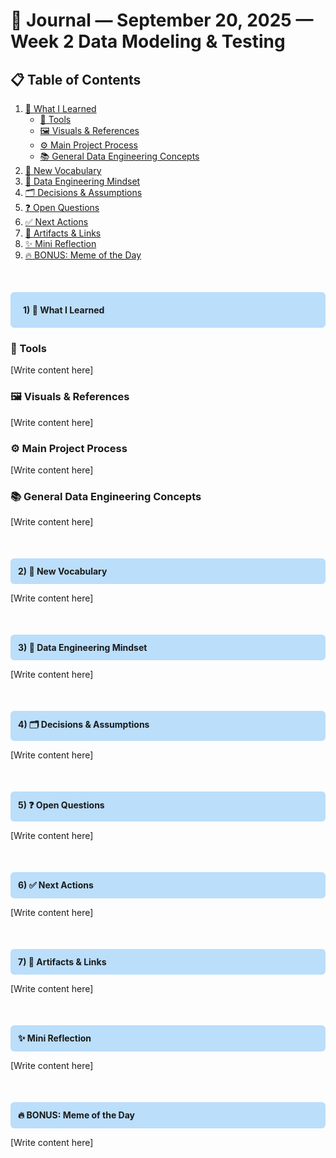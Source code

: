 # 📓 Journal — September 20, 2025 — Week 2 Data Modeling & Testing

## 📋 Table of Contents

1. [📘 What I Learned](#1--what-i-learned)
   - [🔧 Tools](#-tools)
   - [🖼️ Visuals & References](#️-visuals--references)
   - [⚙️ Main Project Process](#️-main-project-process)
   - [📚 General Data Engineering Concepts](#-general-data-engineering-concepts)
2. [📝 New Vocabulary](#2--new-vocabulary)
3. [🧠 Data Engineering Mindset](#3--data-engineering-mindset)
4. [🗂️ Decisions & Assumptions](#4--decisions--assumptions)
5. [❓ Open Questions](#5--open-questions)
6. [✅ Next Actions](#6--next-actions)
7. [🔗 Artifacts & Links](#7--artifacts--links)
8. [✨ Mini Reflection](#-mini-reflection)
9. [🔥 BONUS: Meme of the Day](#-bonus-meme-of-the-day)



<div style="background:#bbdefb; padding:20px; border-radius:6px; font-weight:bold; margin-bottom:12px; margin-top:50px;">    
1) 📘 What I Learned  
</div>

### 🔧 Tools

[Write content here]

### 🖼️ Visuals & References

[Write content here]

### ⚙️ Main Project Process

[Write content here]


### 📚 General Data Engineering Concepts

[Write content here]



<div style="background:#bbdefb; padding:12px; border-radius:6px; font-weight:bold; margin-bottom:12px; margin-top:50px;">      
2) 📝 New Vocabulary  
</div>

[Write content here]



<div style="background:#bbdefb; padding:12px; border-radius:6px; font-weight:bold; margin-bottom:12px; margin-top:50px;">  
3) 🧠 Data Engineering Mindset  
</div>

[Write content here]



<div style="background:#bbdefb; padding:12px; border-radius:6px; font-weight:bold; margin-bottom:12px; margin-top:50px;">    
4) 🗂️ Decisions & Assumptions  
</div>

[Write content here]



<div style="background:#bbdefb; padding:12px; border-radius:6px; font-weight:bold; margin-bottom:12px; margin-top:50px;">  
5) ❓ Open Questions  
</div>

[Write content here]



<div style="background:#bbdefb; padding:12px; border-radius:6px; font-weight:bold; margin-bottom:12px; margin-top:50px;">  
 6) ✅ Next Actions  
</div>

[Write content here]



<div style="background:#bbdefb; padding:12px; border-radius:6px; font-weight:bold; margin-bottom:12px; margin-top:50px;">   
7) 🔗 Artifacts & Links  
</div>

[Write content here]


<div style="background:#bbdefb; padding:12px; border-radius:6px; font-weight:bold; margin-bottom:12px; margin-top:50px;">  
✨ Mini Reflection
</div>

[Write content here]



<div style="background:#bbdefb; padding:12px; border-radius:6px; font-weight:bold; margin-bottom:12px; margin-top:50px;">  
🔥 BONUS: Meme of the Day
</div>

[Write content here]